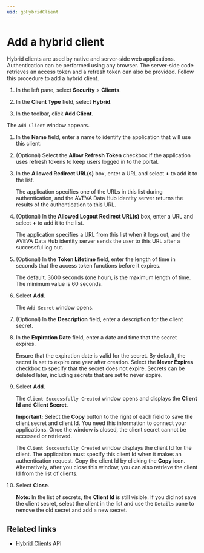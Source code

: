 ```yaml
---
uid: gpHybridClient
---
```


# Add a hybrid client

Hybrid clients are used by native and server-side web applications. Authentication can be performed using any browser. The server-side code retrieves an access token and a refresh token can also be provided. Follow this procedure to add a hybrid client.

1. In the left pane, select **Security** > **Clients**.

1. In the **Client Type** field, select **Hybrid**. 

1. In the toolbar, click **Add Client**.

  The `Add Client` window appears.

1. In the **Name** field, enter a name to identify the application that will use this client.

1. (Optional) Select the **Allow Refresh Token** checkbox if the application uses refresh tokens to keep users logged in to the portal.

1. In the **Allowed Redirect URL(s)** box, enter a URL and select **+** to add it to the list.

   The application specifies one of the URLs in this list during authentication, and the AVEVA Data Hub identity server returns the results of the authentication to this URL.

1. (Optional) In the **Allowed Logout Redirect URL(s)** box, enter a URL and select **+** to add it to the list. 

   The application specifies a URL from this list when it logs out, and the AVEVA Data Hub identity server sends the user to this URL after a successful log out.

1. (Optional) In the **Token Lifetime** field, enter the length of time in seconds that the access token functions before it expires.  

   The default, 3600 seconds (one hour), is the maximum length of time. The minimum value is 60 seconds.

1. Select **Add**.  

   The `Add Secret` window opens.

1. (Optional) In the **Description** field, enter a description for the client secret.

1. In the **Expiration Date** field, enter a date and time that the secret expires. 

   Ensure that the expiration date is valid for the secret. By default, the secret is set to expire one year after creation. Select the **Never Expires** checkbox to specify that the secret does not expire. Secrets can be deleted later, including secrets that are set to never expire.

1. Select **Add**.  

   The `Client Successfully Created` window opens and displays the **Client Id** and **Client Secret**.

   **Important:** Select the **Copy** button to the right of each field to save the client secret and client Id. You need this information to connect your applications. Once the window is closed, the client secret cannot be accessed or retrieved.

   The `Client Successfully Created` window displays the client Id for the client. The application must specify this client Id when it makes an authentication request. Copy the client Id by clicking the **Copy** icon. Alternatively, after you close this window, you can also retrieve the client Id from the list of clients.

1. Select **Close**.  

   **Note:** In the list of secrets, the **Client Id** is still visible. If you did not save the client secret, select the client in the list and use the `Details` pane to remove the old secret and add a new secret.

## Related links

- [Hybrid Clients](xref:identityHybridClient) API
